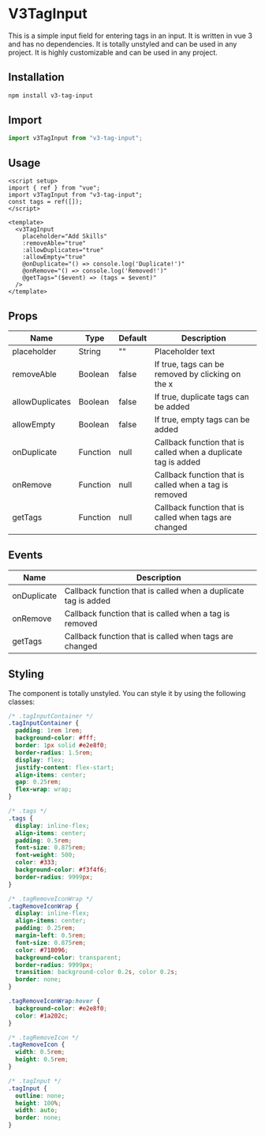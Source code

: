 # V3TagInput

This is a simple input field for entering tags in an input. It is written in vue 3 and has no dependencies. It is totally unstyled and can be used in any project. It is highly customizable and can be used in any project.

## Installation

```bash
npm install v3-tag-input
```

## Import

```javascript
import v3TagInput from "v3-tag-input";
```

## Usage

```vue
<script setup>
import { ref } from "vue";
import v3TagInput from "v3-tag-input";
const tags = ref([]);
</script>

<template>
  <v3TagInput
    placeholder="Add Skills"
    :removeAble="true"
    :allowDuplicates="true"
    :allowEmpty="true"
    @onDuplicate="() => console.log('Duplicate!')"
    @onRemove="() => console.log('Removed!')"
    @getTags="($event) => (tags = $event)"
  />
</template>
```

## Props

| Name            | Type     | Default | Description                                                    |
| --------------- | -------- | ------- | -------------------------------------------------------------- |
| placeholder     | String   | ""      | Placeholder text                                               |
| removeAble      | Boolean  | false   | If true, tags can be removed by clicking on the x              |
| allowDuplicates | Boolean  | false   | If true, duplicate tags can be added                           |
| allowEmpty      | Boolean  | false   | If true, empty tags can be added                               |
| onDuplicate     | Function | null    | Callback function that is called when a duplicate tag is added |
| onRemove        | Function | null    | Callback function that is called when a tag is removed         |
| getTags         | Function | null    | Callback function that is called when tags are changed         |

## Events

| Name        | Description                                                    |
| ----------- | -------------------------------------------------------------- |
| onDuplicate | Callback function that is called when a duplicate tag is added |
| onRemove    | Callback function that is called when a tag is removed         |
| getTags     | Callback function that is called when tags are changed         |

## Styling

The component is totally unstyled. You can style it by using the following classes:

```css
/* .tagInputContainer */
.tagInputContainer {
  padding: 1rem 1rem;
  background-color: #fff;
  border: 1px solid #e2e8f0;
  border-radius: 1.5rem;
  display: flex;
  justify-content: flex-start;
  align-items: center;
  gap: 0.25rem;
  flex-wrap: wrap;
}

/* .tags */
.tags {
  display: inline-flex;
  align-items: center;
  padding: 0.5rem;
  font-size: 0.875rem;
  font-weight: 500;
  color: #333;
  background-color: #f3f4f6;
  border-radius: 9999px;
}

/* .tagRemoveIconWrap */
.tagRemoveIconWrap {
  display: inline-flex;
  align-items: center;
  padding: 0.25rem;
  margin-left: 0.5rem;
  font-size: 0.875rem;
  color: #718096;
  background-color: transparent;
  border-radius: 9999px;
  transition: background-color 0.2s, color 0.2s;
  border: none;
}

.tagRemoveIconWrap:hover {
  background-color: #e2e8f0;
  color: #1a202c;
}

/* .tagRemoveIcon */
.tagRemoveIcon {
  width: 0.5rem;
  height: 0.5rem;
}

/* .tagInput */
.tagInput {
  outline: none;
  height: 100%;
  width: auto;
  border: none;
}
```
